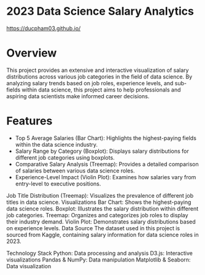 # 2023 Data Science Salary Analytics 

https://ducpham03.github.io/


# Overview


This project provides an extensive and interactive visualization of salary distributions across various job categories in the field of data science. By analyzing salary trends based on job roles, experience levels, and sub-fields within data science, this project aims to help professionals and aspiring data scientists make informed career decisions.


# Features
- Top 5 Average Salaries (Bar Chart): Highlights the highest-paying fields within the data science industry.
- Salary Range by Category (Boxplot): Displays salary distributions for different job categories using boxplots.
- Comparative Salary Analysis (Treemap): Provides a detailed comparison of salaries between various data science roles.
- Experience-Level Impact (Violin Plot): Examines how salaries vary from entry-level to executive positions.

  
Job Title Distribution (Treemap): Visualizes the prevalence of different job titles in data science.
Visualizations
Bar Chart: Shows the highest-paying data science roles.
Boxplot: Illustrates the salary distribution within different job categories.
Treemap: Organizes and categorizes job roles to display their industry demand.
Violin Plot: Demonstrates salary distributions based on experience levels.
Data Source
The dataset used in this project is sourced from Kaggle, containing salary information for data science roles in 2023.

Technology Stack
Python: Data processing and analysis
D3.js: Interactive visualizations
Pandas & NumPy: Data manipulation
Matplotlib & Seaborn: Data visualization
